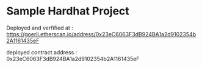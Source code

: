 # Sample Hardhat Project
Deployed and verfified at : 
https://goerli.etherscan.io/address/0x23eC6063F3dB924BA1a2d9102354b2A1161435eF 

deployed contract address : 0x23eC6063F3dB924BA1a2d9102354b2A1161435eF
```
